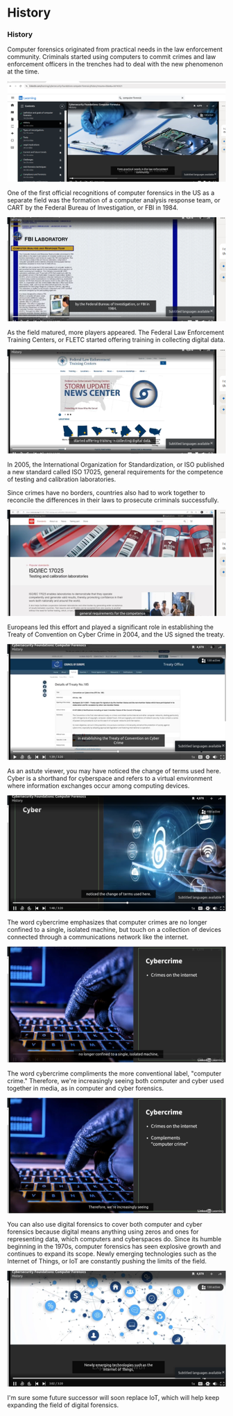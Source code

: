 # History

### **History**

Computer forensics originated from practical needs in the law enforcement community. Criminals started using computers to commit crimes and law enforcement officers in the trenches had to deal with the new phenomenon at the time.

![alt text](../../../../images/computer_forensic/image.png)

 One of the first official recognitions of computer forensics in the US as a separate field was the formation of a computer analysis response team, or CART by the Federal Bureau of Investigation, or FBI in 1984.

![alt text](../../../../images/computer_forensic/image-1.png)

As the field matured, more players appeared. The Federal Law Enforcement Training Centers, or FLETC started offering training in collecting digital data.

![alt text](../../../../images/computer_forensic/image-2.png)

In 2005, the International Organization for Standardization, or ISO published a new standard called ISO 17025, general requirements for the competence of testing and calibration laboratories. 

Since crimes have no borders, countries also had to work together to reconcile the differences in their laws to prosecute criminals successfully.

![alt text](../../../../images/computer_forensic/image-3.png)

Europeans led this effort and played a significant role in establishing the Treaty of Convention on Cyber Crime in 2004, and the US signed the treaty.
  
![alt text](../../../../images/computer_forensic/image-4.png)

As an astute viewer, you may have noticed the change of terms used here. Cyber is a shorthand for cyberspace and refers to a virtual environment where information exchanges occur among computing devices.
  
![alt text](../../../../images/computer_forensic/image-5.png)
  
The word cybercrime emphasizes that computer crimes are no longer confined to a single, isolated machine, but touch on a collection of devices connected through a communications network like the internet.
  
![alt text](../../../../images/computer_forensic/image-6.png)

The word cybercrime compliments the more conventional label, "computer crime." Therefore, we're increasingly seeing both computer and cyber used together in media, as in computer and cyber forensics.
  
![alt text](../../../../images/computer_forensic/image-7.png)
  
You can also use digital forensics to cover both computer and cyber forensics because digital means anything using zeros and ones for representing data, which computers and cyberspaces do. Since its humble beginning in the 1970s, computer forensics has seen explosive growth and continues to expand its scope. Newly emerging technologies such as the Internet of Things, or IoT are constantly pushing the limits of the field.
  
![alt text](../../../../images/computer_forensic/image-8.png)
  
I'm sure some future successor will soon replace IoT, which will help keep expanding the field of digital forensics.